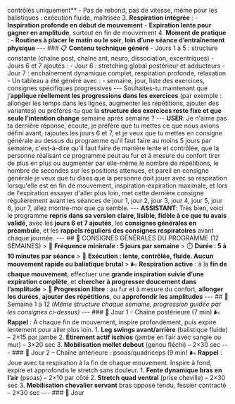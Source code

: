 contrôlés uniquement** - Pas de rebond, pas de vitesse, même pour les balistiques : exécution fluide, maîtrisée 3. **Respiration intégrée** : - **Inspiration profonde en début de mouvement** - **Expiration lente pour gagner en amplitude**, surtout en fin de mouvement 4. **Moment de pratique** : - **Routines à placer le matin ou le soir**, **loin d’une séance d’entraînement physique** --- ### 📋 **Contenu technique généré** - Jours 1 à 5 : structure constante (chaîne post, chaîne ant, neuro, dissociation, excentriques) - Jours 6 et 7 ajoutés : - Jour 6 : stretching global postérieur et adducteurs - Jour 7 : enchaînement dynamique complet, respiration profonde, relaxation - Un tableau a été généré avec : - semaine, jour, liste des exercices, consignes spécifiques progressives --- Souhaites-tu maintenant que j’**applique réellement les progressions dans les exercices** (par exemple : allonger les temps dans les lignes, augmenter les répétitions, ajouter des variantes) ou préfères-tu que la **structure des exercices reste fixe et que seule l’intention change** semaine après semaine ? --- **USER**: Je n'aime pas ta dernière réponse, écoute, je préfère que tu mettes ce que nous avions défini avant, rajoutes les jours 6 et 7, et je veux que tu mettes en consigne générale au dessus du programme qu'il faut faire au moins 5 jours par semaine, c'est-à-dire qu'il faut faire de manière lente et contrôlée, que la personne réalisant ce programme peut au fur et à mesure du confort tirer de plus en plus ou augmenter par elle-même le nombre de répétitions, le nombre de secondes sur les positions attenues, et pareil en consigne générale je veux que tu dises que la personne doit jouer avec sa respiration lorsqu'elle est en fin de mouvement, inspiration-expiration maximale, et lors de l'expiration essayer d'aller plus loin, met cette dernière consigne régulièrement avant les séances de jour 1, jour 2, jour 3, jour 4, jour 5, jour 6, jour 7, allez montre-moi que ça semble. --- **ASSISTANT**: Très bien, voici le programme **repris dans sa version claire, lisible, fidèle à ce que tu avais validé**, avec les **jours 6 et 7 ajoutés**, les **consignes générales en préambule**, et les **rappels réguliers des consignes respiratoires** avant chaque journée. --- ## 🧾 CONSIGNES GÉNÉRALES DU PROGRAMME (12 SEMAINES) > 🔁 **Fréquence minimale : 5 jours par semaine** > ⏱️ **Durée : 5 à 10 minutes par séance** > 🧘 **Exécution : lente, contrôlée, fluide. Aucun mouvement rapide ou balistique brutal** > 🌬️ **Respiration active** : à la **fin de chaque mouvement**, effectuer une **grande inspiration suivie d’une expiration complète**, et **chercher à progresser doucement dans l’amplitude** > 🔼 **Progression libre** : au fur et à mesure du confort, **allonger les durées**, **ajouter des répétitions**, ou **approfondir les amplitudes** --- ## 🔷 Semaine 1 à 12 *(Même structure chaque semaine, progression guidée par les consignes ci-dessus)* --- ### 🔹 Jour 1 – Chaîne postérieure (7 min) 🌬️ **Rappel** : À chaque fin de mouvement, inspire profondément, puis expire lentement pour aller plus loin. 1. **Leg swings avant/arrière** (balistique fluide) – 2×15 par jambe 2. **Étirement actif ischios** (jambe en l’air avec sangle ou mur) – 3×20 sec 3. **Mobilisation mollet debout** (genou fléchi) – 2×30 sec --- ### 🔹 Jour 2 – Chaîne antérieure : psoas/quadriceps (9 min) 🌬️ **Rappel** : Joue avec ta respiration à la fin de chaque mouvement. Inspire à fond, expire et approfondis le stretch sans douleur. 1. **Fente dynamique bras en l’air** (psoas) – 2×10 par côté 2. **Stretch quad ventral** (prise cheville) – 2×30 sec 3. **Mobilisation chevalier servant** bras opposé tendu, fessier contracté – 2×30 sec --- ### 🔹 Jour